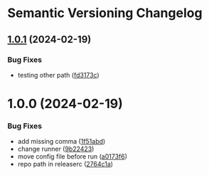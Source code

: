 # Semantic Versioning Changelog

## [1.0.1](https://github.com/vauotto/docker-images-test/compare/v1.0.0...v1.0.1) (2024-02-19)


### Bug Fixes

* testing other path ([fd3173c](https://github.com/vauotto/docker-images-test/commit/fd3173caed62e2b9b60b52ec1185f78b2ea61c43))

# 1.0.0 (2024-02-19)


### Bug Fixes

* add missing comma ([1f51abd](https://github.com/vauotto/docker-images-test/commit/1f51abd1bb77c98d8c8614e14ccef9df7c07d5c5))
* change runner ([9b22423](https://github.com/vauotto/docker-images-test/commit/9b22423fda0d4400bfc039fe7d5926c67995a4de))
* move config file before run ([a0173f6](https://github.com/vauotto/docker-images-test/commit/a0173f6a03b78f720be99806bfbe03519b7af9ea))
* repo path in releaserc ([2764c1a](https://github.com/vauotto/docker-images-test/commit/2764c1aa453b2223e66531704c0be9eb49c3a097))
